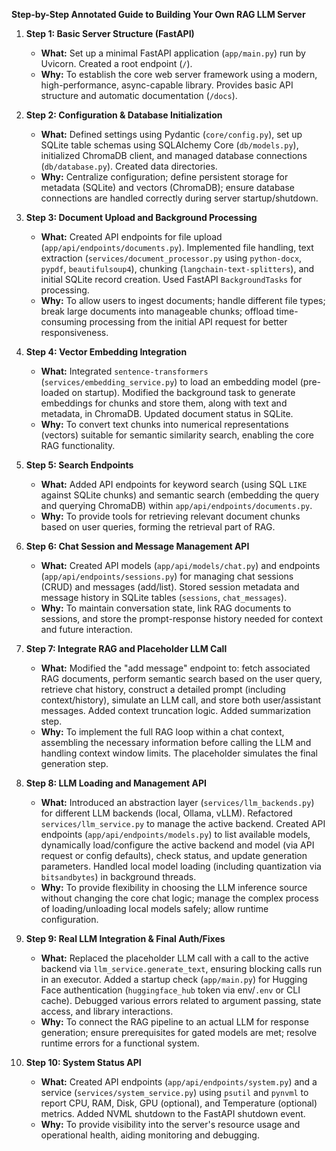 **Step-by-Step Annotated Guide to Building Your Own RAG LLM Server**
1.  **Step 1: Basic Server Structure (FastAPI)**
    *   **What:** Set up a minimal FastAPI application (`app/main.py`) run by Uvicorn. Created a root endpoint (`/`).
    *   **Why:** To establish the core web server framework using a modern, high-performance, async-capable library. Provides basic API structure and automatic documentation (`/docs`).

2.  **Step 2: Configuration & Database Initialization**
    *   **What:** Defined settings using Pydantic (`core/config.py`), set up SQLite table schemas using SQLAlchemy Core (`db/models.py`), initialized ChromaDB client, and managed database connections (`db/database.py`). Created data directories.
    *   **Why:** Centralize configuration; define persistent storage for metadata (SQLite) and vectors (ChromaDB); ensure database connections are handled correctly during server startup/shutdown.

3.  **Step 3: Document Upload and Background Processing**
    *   **What:** Created API endpoints for file upload (`app/api/endpoints/documents.py`). Implemented file handling, text extraction (`services/document_processor.py` using `python-docx`, `pypdf`, `beautifulsoup4`), chunking (`langchain-text-splitters`), and initial SQLite record creation. Used FastAPI `BackgroundTasks` for processing.
    *   **Why:** To allow users to ingest documents; handle different file types; break large documents into manageable chunks; offload time-consuming processing from the initial API request for better responsiveness.

4.  **Step 4: Vector Embedding Integration**
    *   **What:** Integrated `sentence-transformers` (`services/embedding_service.py`) to load an embedding model (pre-loaded on startup). Modified the background task to generate embeddings for chunks and store them, along with text and metadata, in ChromaDB. Updated document status in SQLite.
    *   **Why:** To convert text chunks into numerical representations (vectors) suitable for semantic similarity search, enabling the core RAG functionality.

5.  **Step 5: Search Endpoints**
    *   **What:** Added API endpoints for keyword search (using SQL `LIKE` against SQLite chunks) and semantic search (embedding the query and querying ChromaDB) within `app/api/endpoints/documents.py`.
    *   **Why:** To provide tools for retrieving relevant document chunks based on user queries, forming the retrieval part of RAG.

6.  **Step 6: Chat Session and Message Management API**
    *   **What:** Created API models (`app/api/models/chat.py`) and endpoints (`app/api/endpoints/sessions.py`) for managing chat sessions (CRUD) and messages (add/list). Stored session metadata and message history in SQLite tables (`sessions`, `chat_messages`).
    *   **Why:** To maintain conversation state, link RAG documents to sessions, and store the prompt-response history needed for context and future interaction.

7.  **Step 7: Integrate RAG and Placeholder LLM Call**
    *   **What:** Modified the "add message" endpoint to: fetch associated RAG documents, perform semantic search based on the user query, retrieve chat history, construct a detailed prompt (including context/history), simulate an LLM call, and store both user/assistant messages. Added context truncation logic. Added summarization step.
    *   **Why:** To implement the full RAG loop within a chat context, assembling the necessary information before calling the LLM and handling context window limits. The placeholder simulates the final generation step.

8.  **Step 8: LLM Loading and Management API**
    *   **What:** Introduced an abstraction layer (`services/llm_backends.py`) for different LLM backends (local, Ollama, vLLM). Refactored `services/llm_service.py` to manage the active backend. Created API endpoints (`app/api/endpoints/models.py`) to list available models, dynamically load/configure the active backend and model (via API request or config defaults), check status, and update generation parameters. Handled local model loading (including quantization via `bitsandbytes`) in background threads.
    *   **Why:** To provide flexibility in choosing the LLM inference source without changing the core chat logic; manage the complex process of loading/unloading local models safely; allow runtime configuration.

9.  **Step 9: Real LLM Integration & Final Auth/Fixes**
    *   **What:** Replaced the placeholder LLM call with a call to the active backend via `llm_service.generate_text`, ensuring blocking calls run in an executor. Added a startup check (`app/main.py`) for Hugging Face authentication (`huggingface_hub` token via env/`.env` or CLI cache). Debugged various errors related to argument passing, state access, and library interactions.
    *   **Why:** To connect the RAG pipeline to an actual LLM for response generation; ensure prerequisites for gated models are met; resolve runtime errors for a functional system.

10. **Step 10: System Status API**
    *   **What:** Created API endpoints (`app/api/endpoints/system.py`) and a service (`services/system_service.py`) using `psutil` and `pynvml` to report CPU, RAM, Disk, GPU (optional), and Temperature (optional) metrics. Added NVML shutdown to the FastAPI shutdown event.
    *   **Why:** To provide visibility into the server's resource usage and operational health, aiding monitoring and debugging.
